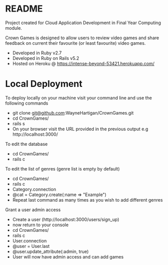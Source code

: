 # README

Project created for Cloud Application Development in Final Year Computing module.

Crown Games is designed to allow users to review video games and share feedback on current their favourite (or least favourite) video games.

* Developed in Ruby v2.7
* Developed in Ruby on Rails v5.2
* Hosted on Heroku @ https://intense-beyond-53421.herokuapp.com/

# Local Deployment

To deploy locally on your machine visit your command line and use the following commands

* git clone git@github.com:WayneHartigan/CrownGames.git
* cd CrownGames/
* rails s
* On your browser visit the URL provided in the previous output e.g http://localhost:3000/

To edit the database 

* cd CrownGames/
* rails c

To edit the list of genres (genre list is empty by default)

* cd CrownGames/
* rails c
* Category.connection
* @cat = Category.create(:name => "Example")
* Repeat last command as many times as you wish to add different genres

Grant a user admin access

* Create a user (http://localhost:3000/users/sign_up)
* now return to your console
* cd CrownGames/
* rails c
* User.connection
* @user = User.last
* @user.update_attribute(:admin, true)
* User will now have admin access and can add games
